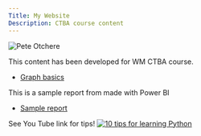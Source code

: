 ```yaml
---
Title: My Website
Description: CTBA course content
---
```





![Pete Otchere](pete8551.github.io/Pete.JPG) 



This content has been developed for WM CTBA course.
-  [Graph basics](/Graph_Basics/index.md) 

This is a sample report from made with Power BI
-  [Sample report](/pete8551/Report)
 

See You Tube link for tips!
[![10 tips for learning Python](https://img.youtube.com/vi/xsEXpzsLsc0.jpg)](http://www.youtube.com/watch?v=xsEXpzsLsc0)
